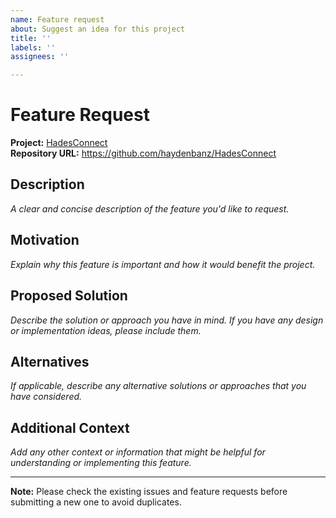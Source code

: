 ```yaml
---
name: Feature request
about: Suggest an idea for this project
title: ''
labels: ''
assignees: ''

---
```


# Feature Request

**Project:** [HadesConnect](https://github.com/haydenbanz/HadesConnect)  
**Repository URL:** https://github.com/haydenbanz/HadesConnect

## Description

*A clear and concise description of the feature you'd like to request.*

## Motivation

*Explain why this feature is important and how it would benefit the project.*

## Proposed Solution

*Describe the solution or approach you have in mind. If you have any design or implementation ideas, please include them.*

## Alternatives

*If applicable, describe any alternative solutions or approaches that you have considered.*

## Additional Context

*Add any other context or information that might be helpful for understanding or implementing this feature.*

---

**Note:** Please check the existing issues and feature requests before submitting a new one to avoid duplicates.
